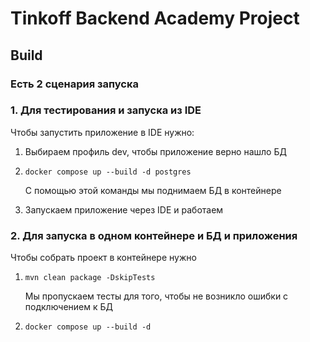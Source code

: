 # Tinkoff Backend Academy Project

## Build

### Есть 2 сценария запуска

### 1. Для тестирования и запуска из IDE ###
Чтобы запустить приложение в IDE нужно:
<ol>
  <li>Выбираем профиль dev, чтобы приложение верно нашло БД</li>
  <li>

``
docker compose up --build -d postgres
``

С помощью этой команды мы поднимаем БД в контейнере


</li>
  <li>Запускаем приложение через IDE и работаем</li>
</ol>

### 2. Для запуска в одном контейнере и БД и приложения
Чтобы собрать проект в контейнере нужно</br>
<ol>
<li>

``
mvn clean package -DskipTests
``

Мы пропускаем тесты для того, чтобы не возникло ошибки с подключением к БД

</li>
<li>

``
docker compose up --build -d   
``

</li>

</ol>
